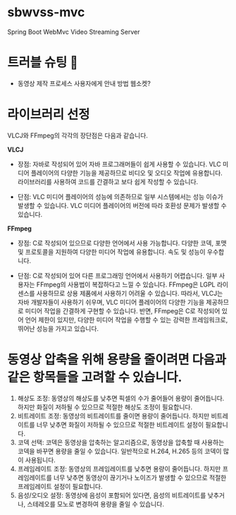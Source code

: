 # sbwvss-mvc
Spring Boot WebMvc Video Streaming Server


# 트러블 슈팅 🚀
- 동영상 제작 프로세스 사용자에게 안내 방법  웹소켓?

# 라이브러리 선정
VLCJ와 FFmpeg의 각각의 장단점은 다음과 같습니다.

<b>VLCJ</b>
- 장점: 자바로 작성되어 있어 자바 프로그래머들이 쉽게 사용할 수 있습니다.
VLC 미디어 플레이어의 다양한 기능을 제공하므로 비디오 및 오디오 작업에 유용합니다.
라이브러리를 사용하여 코드를 간결하고 보다 쉽게 작성할 수 있습니다.

- 단점: VLC 미디어 플레이어의 성능에 의존하므로 일부 시스템에서는 성능 이슈가 발생할 수 있습니다.
VLC 미디어 플레이어의 버전에 따라 호환성 문제가 발생할 수 있습니다.

<b>FFmpeg</b>
- 장점: C로 작성되어 있으므로 다양한 언어에서 사용 가능합니다.
다양한 코덱, 포맷 및 프로토콜을 지원하여 다양한 미디어 작업에 유용합니다.
속도 및 성능이 우수합니다.

- 단점: C로 작성되어 있어 다른 프로그래밍 언어에서 사용하기 어렵습니다.
일부 사용자는 FFmpeg의 사용법이 복잡하다고 느낄 수 있습니다.
FFmpeg은 LGPL 라이센스를 사용하므로 상용 제품에서 사용하기 어려울 수 있습니다.
따라서, VLCJ는 자바 개발자들이 사용하기 쉬우며, VLC 미디어 플레이어의 다양한 기능을 제공하므로 미디어 작업을 간결하게 구현할 수 있습니다. 반면, FFmpeg은 C로 작성되어 있어 언어 제한이 있지만, 다양한 미디어 작업을 수행할 수 있는 강력한 프레임워크로, 뛰어난 성능을 가지고 있습니다.

# 동영상 압축을 위해 용량을 줄이려면 다음과 같은 항목들을 고려할 수 있습니다.

1. 해상도 조정: 동영상의 해상도를 낮추면 픽셀의 수가 줄어들어 용량이 줄어듭니다. 하지만 화질이 저하될 수 있으므로 적절한 해상도 조정이 필요합니다.
2. 비트레이트 조정: 동영상의 비트레이트를 줄이면 용량이 줄어듭니다. 하지만 비트레이트를 너무 낮추면 화질이 저하될 수 있으므로 적절한 비트레이트 설정이 필요합니다.
3. 코덱 선택: 코덱은 동영상을 압축하는 알고리즘으로, 동영상을 압축할 때 사용하는 코덱을 바꾸면 용량을 줄일 수 있습니다. 일반적으로 H.264, H.265 등의 코덱이 많이 사용됩니다.
4. 프레임레이트 조정: 동영상의 프레임레이트를 낮추면 용량이 줄어듭니다. 하지만 프레임레이트를 너무 낮추면 동영상이 끊기거나 노이즈가 발생할 수 있으므로 적절한 프레임레이트 설정이 필요합니다.
5. 음성/오디오 설정: 동영상에 음성이 포함되어 있다면, 음성의 비트레이트를 낮추거나, 스테레오를 모노로 변경하여 용량을 줄일 수 있습니다.
